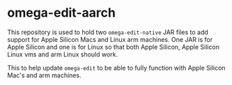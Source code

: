 # omega-edit-aarch

This repository is used to hold two `omega-edit-native` JAR files to add support for Apple Silicon Macs and Linux arm machines. One JAR is for Apple Silicon and one is for Linux so that both Apple Silicon, Apple Silicon Linux vms and arm Linux should work.

This to help update `omega-edit` to be able to fully function with Apple Silicon Mac's and arm machines.
